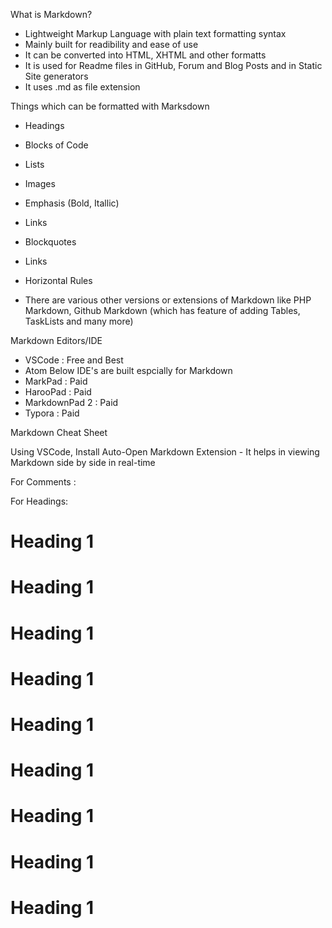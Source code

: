 What is Markdown?
- Lightweight Markup Language with plain text formatting syntax
- Mainly built for readibility and ease of use
- It can be converted into HTML, XHTML and other formatts
- It is used for Readme files in GitHub, Forum and Blog Posts and in Static Site generators
- It uses .md as file extension

Things which can be formatted with Marksdown

- Headings
- Blocks of Code
- Lists
- Images
- Emphasis (Bold, Itallic)
- Links
- Blockquotes
- Links
- Horizontal Rules

- There are various other versions or extensions of Markdown like PHP Markdown, Github Markdown (which has feature of adding Tables, TaskLists and many more)

Markdown Editors/IDE
- VSCode : Free and Best
- Atom
Below IDE's are built espcially for Markdown
- MarkPad : Paid
- HarooPad : Paid
- MarkdownPad 2 : Paid
- Typora : Paid

Markdown Cheat Sheet

Using VSCode,
Install Auto-Open Markdown Extension - It helps in viewing Markdown side by side in real-time

For Comments :
<!-- Heading -->

For Headings:
# Heading 1
# Heading 1
# Heading 1
# Heading 1
# Heading 1
# Heading 1
# Heading 1
# Heading 1
# Heading 1


